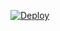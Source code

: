 [![Deploy](https://www.herokucdn.com/deploy/button.svg)](https://heroku.com/deploy=https://github.com/5hojib/b4ufs)
